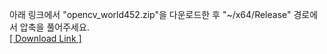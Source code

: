 아래 링크에서 "opencv_world452.zip"을 다운로드한 후 "~/x64/Release" 경로에서 압축을 풀어주세요.<br/>
[[ Download Link ]](https://drive.google.com/file/d/10RWyJAu3W6V-hL1G0tceRuq2cav9cC1z/view?usp=share_link, "opencv_world452.zip")
